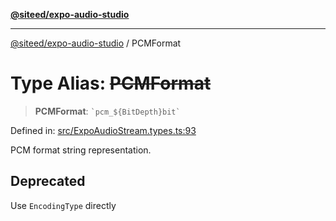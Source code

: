 [**@siteed/expo-audio-studio**](../README.md)

***

[@siteed/expo-audio-studio](../README.md) / PCMFormat

# Type Alias: ~~PCMFormat~~

> **PCMFormat**: `` `pcm_${BitDepth}bit` ``

Defined in: [src/ExpoAudioStream.types.ts:93](https://github.com/deeeed/expo-audio-stream/blob/34ea5104fe661743627b2234f95382ba6980a44c/packages/expo-audio-studio/src/ExpoAudioStream.types.ts#L93)

PCM format string representation.

## Deprecated

Use `EncodingType` directly
